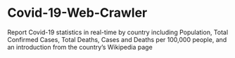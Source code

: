 # Covid-19-Web-Crawler
Report Covid-19 statistics in real-time by country including Population, Total Confirmed Cases, Total Deaths, Cases and Deaths per 100,000 people, and an introduction from the country’s Wikipedia page 
